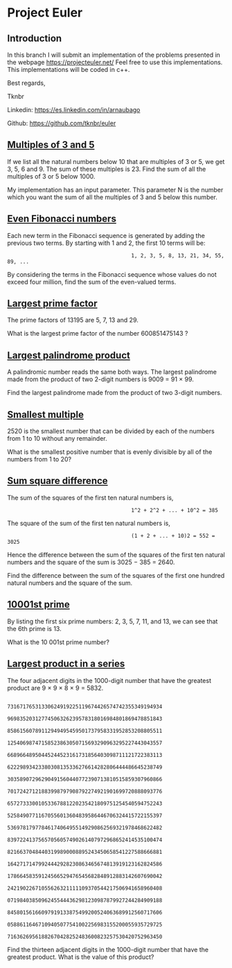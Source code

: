# Project Euler

## Introduction
In this branch I will submit an implementation of the problems presented in the webpage https://projecteuler.net/
Feel free to use this implementations. This implementations will be coded in c++. 

Best regards, 

Tknbr

Linkedin: https://es.linkedin.com/in/arnaubago

Github: https://github.com/tknbr/euler


## [Multiples of 3 and 5](https://github.com/tknbr/euler/blob/master/multiplesOf3And5.cc)

If we list all the natural numbers below 10 that are multiples of 3 or 5, we get 3, 5, 6 and 9. The sum of these multiples is 23. Find the sum of all the multiples of 3 or 5 below 1000.

My implementation has an input parameter. This parameter N is the number which you want the sum of all the multiples of 3 and 5 below this number.

## [Even Fibonacci numbers](https://github.com/tknbr/euler/blob/master/evenFibonacciNumbers.cc)

Each new term in the Fibonacci sequence is generated by adding the previous two terms. By starting with 1 and 2, the first 10 terms will be:

											1, 2, 3, 5, 8, 13, 21, 34, 55, 89, ...

By considering the terms in the Fibonacci sequence whose values do not exceed four million, find the sum of the even-valued terms.


## [Largest prime factor](https://github.com/tknbr/euler/blob/master/largestPrimeFactor.cc)

The prime factors of 13195 are 5, 7, 13 and 29.

What is the largest prime factor of the number 600851475143 ?


## [Largest palindrome product](https://github.com/tknbr/euler/blob/master/largestPalindromeProduct.cc)

A palindromic number reads the same both ways. The largest palindrome made from the product of two 2-digit numbers is 9009 = 91 × 99.

Find the largest palindrome made from the product of two 3-digit numbers.


## [Smallest multiple](https://github.com/tknbr/euler/blob/master/smallestMultiple.cc)

2520 is the smallest number that can be divided by each of the numbers from 1 to 10 without any remainder.

What is the smallest positive number that is evenly divisible by all of the numbers from 1 to 20?


## [Sum square difference](https://github.com/tknbr/euler/blob/master/sumSquareDifference.cc)

The sum of the squares of the first ten natural numbers is,

											1^2 + 2^2 + ... + 10^2 = 385

The square of the sum of the first ten natural numbers is,

											(1 + 2 + ... + 10)2 = 552 = 3025

Hence the difference between the sum of the squares of the first ten natural numbers and the square of the sum is 3025 − 385 = 2640.

Find the difference between the sum of the squares of the first one hundred natural numbers and the square of the sum.


## [10001st prime](https://github.com/tknbr/euler/blob/master/10001Prime.cc)


By listing the first six prime numbers: 2, 3, 5, 7, 11, and 13, we can see that the 6th prime is 13.

What is the 10 001st prime number?


## [Largest product in a series](https://github.com/tknbr/euler/blob/master/largestProductInASeries.cc)


The four adjacent digits in the 1000-digit number that have the greatest product are 9 × 9 × 8 × 9 = 5832.

									73167176531330624919225119674426574742355349194934
									96983520312774506326239578318016984801869478851843
									85861560789112949495459501737958331952853208805511
									12540698747158523863050715693290963295227443043557
									66896648950445244523161731856403098711121722383113
									62229893423380308135336276614282806444486645238749
									30358907296290491560440772390713810515859307960866
									70172427121883998797908792274921901699720888093776
									65727333001053367881220235421809751254540594752243
									52584907711670556013604839586446706324415722155397
									53697817977846174064955149290862569321978468622482
									83972241375657056057490261407972968652414535100474
									82166370484403199890008895243450658541227588666881
									16427171479924442928230863465674813919123162824586
									17866458359124566529476545682848912883142607690042
									24219022671055626321111109370544217506941658960408
									07198403850962455444362981230987879927244284909188
									84580156166097919133875499200524063689912560717606
									05886116467109405077541002256983155200055935729725
									71636269561882670428252483600823257530420752963450

Find the thirteen adjacent digits in the 1000-digit number that have the greatest product. What is the value of this product?


